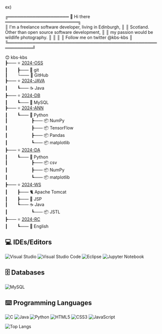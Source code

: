 
ex)

╔════════════════════ 👋 Hi there ════════════════════════╗     
║ I'm a freelance software developer, living in Edinburgh, ║
║ Scotland. Other than open source software development,   ║ 
║ my passion would be wildlife photography.                ║ 
║                                                          ║
║ Follow me on twitter @kbs-kbs                            ║
╚══════════════════════════════════════════════════════════╝         

😊 kbs-kbs      
┣&mdash;&mdash; ⭐ [2024-OSS](https://github.com/kbs-kbs/2024-OSS)    
┃&emsp;&emsp; ┣&mdash;&mdash; 🔱 git   
┃&emsp;&emsp; └&mdash;&mdash; 🐙 GitHub   
┣&mdash;&mdash; ⭐ [2024-JAVA](https://github.com/kbs-kbs/2024-JAVA)   
┃&emsp;&emsp; ┗&mdash;&mdash; ☕ Java    
┣&mdash;&mdash; ⭐ [2024-DB](https://github.com/kbs-kbs/2024-DB)   
┃&emsp;&emsp; ┗&mdash;&mdash; 🐬 MySQL   
┣&mdash;&mdash; ⭐ [2024-ANN](https://github.com/kbs-kbs/2024-ANN)   
┃&emsp;&emsp; ┗&mdash;&mdash; 🐍 Python        
┃&emsp;&emsp; &emsp;&emsp;&emsp; ┣&mdash;&mdash; 📦 NumPy     
┃&emsp;&emsp; &emsp;&emsp;&emsp; ┣&mdash;&mdash; 📦 TensorFlow     
┃&emsp;&emsp; &emsp;&emsp;&emsp; ┣&mdash;&mdash; 📦 Pandas   
┃&emsp;&emsp; &emsp;&emsp;&emsp; ┗&mdash;&mdash; 📦 matplotlib   
┣&mdash;&mdash; ⭐ [2024-DA](https://github.com/kbs-kbs/2024-DA)   
┃&emsp;&emsp; ┗&mdash;&mdash; 🐍 Python  
┃&emsp;&emsp; &emsp;&emsp;&emsp; ┣&mdash;&mdash; 📦 csv           
┃&emsp;&emsp; &emsp;&emsp;&emsp; ┣&mdash;&mdash; 📦 NumPy           
┃&emsp;&emsp; &emsp;&emsp;&emsp; ┗&mdash;&mdash; 📦 matplotlib      
┣&mdash;&mdash; ⭐ [2024-WS](https://github.com/kbs-kbs/2024-WS)   
┃&emsp;&emsp; ┣&mdash;&mdash; 🐈 Apache Tomcat   
┃&emsp;&emsp; ┣&mdash;&mdash; 🔄 JSP   
┃&emsp;&emsp; ┗&mdash;&mdash; ☕ Java    
┃&emsp;&emsp; &emsp;&emsp;&emsp; ┗&mdash;&mdash; 📦 JSTL   
┣&mdash;&mdash; ⭐ [2024-RC](https://github.com/kbs-kbs/2024-RC)   
┃&emsp;&emsp; ┗&mdash;&mdash; 🍔 English     

## 💻 IDEs/Editors

![Visual Studio](https://img.shields.io/badge/Visual%20Studio-5C2D91.svg?style=for-the-badge&logo=visual-studio&logoColor=white)
![Visual Studio Code](https://img.shields.io/badge/Visual%20Studio%20Code-0078d7.svg?style=for-the-badge&logo=visual-studio-code&logoColor=white)
![Eclipse](https://img.shields.io/badge/Eclipse-FE7A16.svg?style=for-the-badge&logo=Eclipse&logoColor=white)
![Jupyter Notebook](https://img.shields.io/badge/jupyter-%23FA0F00.svg?style=for-the-badge&logo=jupyter&logoColor=white)

## 🗄️ Databases

![MySQL](https://img.shields.io/badge/mysql-4479A1.svg?style=for-the-badge&logo=mysql&logoColor=white)

## ⌨️ Programming Languages

![C](https://img.shields.io/badge/c-%2300599C.svg?style=for-the-badge&logo=c&logoColor=white)
![Java](https://img.shields.io/badge/java-%23ED8B00.svg?style=for-the-badge&logo=openjdk&logoColor=white)
![Python](https://img.shields.io/badge/python-3670A0?style=for-the-badge&logo=python&logoColor=ffdd54)
![HTML5](https://img.shields.io/badge/html5-%23E34F26.svg?style=for-the-badge&logo=html5&logoColor=white)
![CSS3](https://img.shields.io/badge/css3-%231572B6.svg?style=for-the-badge&logo=css3&logoColor=white)
![JavaScript](https://img.shields.io/badge/javascript-%23323330.svg?style=for-the-badge&logo=javascript&logoColor=%23F7DF1E)



![Top Langs](https://github-readme-stats.vercel.app/api/top-langs/?username=kbs-kbs&layout=compact)
